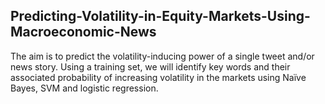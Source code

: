 ## Predicting-Volatility-in-Equity-Markets-Using-Macroeconomic-News

The aim is to predict the volatility-inducing power of a single tweet and/or news story. Using a training set, we will identify key words and their associated probability of increasing volatility in the markets using Naïve Bayes, SVM and logistic regression.
